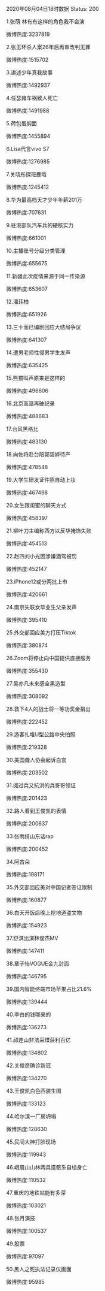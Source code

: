 2020年08月04日18时数据
Status: 200

1.张萌 林有有这样的角色我不会演

微博热度:3237819

2.张玉环杀人案26年后再审改判无罪

微博热度:1515702

3.讲述少年真我故事

微博热度:1492937

4.任瑟雍车祸致人死亡

微博热度:1491988

5.荷包蛋焖面

微博热度:1455894

6.Lisa代言vivo S7

微博热度:1276985

7.关晓彤探班鹿晗

微博热度:1245412

8.华为最高档天才少年年薪201万

微博热度:707631

9.驻港部队汽车兵的硬核实力

微博热度:661001

10.主播账号分级分类管理

微博热度:655675

11.新疆此次疫情来源于同一传染源

微博热度:653607

12.潘玮柏

微博热度:651926

13.三十而已编剧回应大结局争议

微博热度:641307

14.遭男老师性侵男学生发声

微博热度:635425

15.熊猫叫声原来是这样的

微博热度:496606

16.北京高温再破纪录

微博热度:488683

17.台风黑格比

微博热度:483130

18.向佐将赴台陪郭碧婷待产

微博热度:478548

19.大学生研发证件照自动上妆

微博热度:467498

20.女生跟闺蜜的聊天方式

微博热度:458397

21.柳叶刀主编称西方以反华掩饰失败

微博热度:454513

22.赵四刘小光因涉嫌酒驾被罚

微博热度:452147

23.iPhone12或分两批上市

微博热度:420661

24.南京失联女毕业生父亲发声

微博热度:395410

25.外交部回应美方打压Tiktok

微博热度:380874

26.Zoom将停止向中国提供直接服务

微博热度:355430

27.吴亦凡未来感全黑造型

微博热度:308092

28.救下4人的战士将一等功奖金捐出

微博热度:222452

29.游客扎堆U型公路中央拍照

微博热度:219328

30.美国聋人协会起诉白宫

微博热度:203502

31.阅过兵又抗洪的兵哥哥领证

微博热度:201423

32.路人看到王俊凯的表情

微博热度:200637

33.张雨绮山东话rap

微博热度:200452

34.阿古朵

微博热度:198171

35.外交部回应美对中国记者签证限制

微博热度:160877

36.白天开饭店晚上挖地道盗文物

微博热度:154923

37.舒淇出演林俊杰MV

微博热度:147411

38.章子怡VOGUE金九封面

微博热度:146795

39.国内智能终端市场苹果占比21.6%

微博热度:139444

40.李白的钱哪来的

微博热度:136273

41.祁连山非法采煤获利百亿

微博热度:134802

42.关俊彦确诊新冠

微博热度:134270

43.王俊凯白色西装生图

微博热度:133123

44.哈尔滨一厂房坍塌

微博热度:128630

45.民间大神打脸现场

微博热度:119943

46.峨眉山山林两具遗骸系自缢身亡

微博热度:110532

47.重庆的地铁站能有多深

微博热度:103021

48.张月演技

微博热度:100537

49.股票

微博热度:97097

50.黑人之死执法记录仪画面

微博热度:95985

